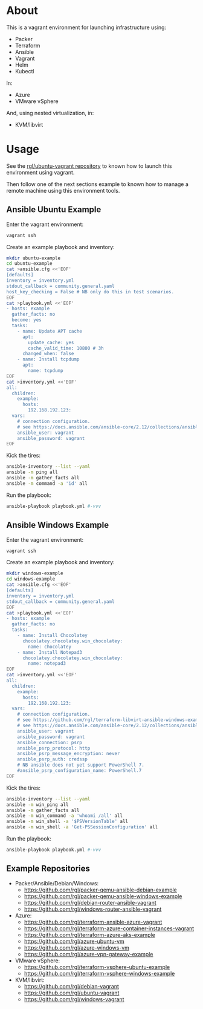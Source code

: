 # About

This is a vagrant environment for launching infrastructure using:

* Packer
* Terraform
* Ansible
* Vagrant
* Helm
* Kubectl

In:

* Azure
* VMware vSphere

And, using nested virtualization, in:

* KVM/libvirt

# Usage

See the [rgl/ubuntu-vagrant repository](https://github.com/rgl/ubuntu-vagrant) to known how to launch this environment using vagrant.

Then follow one of the next sections example to known how to manage a remote machine using this environment tools.

## Ansible Ubuntu Example

Enter the vagrant environment:

```bash
vagrant ssh
```

Create an example playbook and inventory:

```bash
mkdir ubuntu-example
cd ubuntu-example
cat >ansible.cfg <<'EOF'
[defaults]
inventory = inventory.yml
stdout_callback = community.general.yaml
host_key_checking = False # NB only do this in test scenarios.
EOF
cat >playbook.yml <<'EOF'
- hosts: example
  gather_facts: no
  become: yes
  tasks:
    - name: Update APT cache
      apt:
        update_cache: yes
        cache_valid_time: 10800 # 3h
      changed_when: false
    - name: Install tcpdump
      apt:
        name: tcpdump
EOF
cat >inventory.yml <<'EOF'
all:
  children:
    example:
      hosts:
        192.168.192.123:
  vars:
    # connection configuration.
    # see https://docs.ansible.com/ansible-core/2.12/collections/ansible/builtin/ssh_connection.html
    ansible_user: vagrant
    ansible_password: vagrant
EOF
```

Kick the tires:

```bash
ansible-inventory --list --yaml
ansible -m ping all
ansible -m gather_facts all
ansible -m command -a 'id' all
```

Run the playbook:

```bash
ansible-playbook playbook.yml #-vvv
```

## Ansible Windows Example

Enter the vagrant environment:

```bash
vagrant ssh
```

Create an example playbook and inventory:

```bash
mkdir windows-example
cd windows-example
cat >ansible.cfg <<'EOF'
[defaults]
inventory = inventory.yml
stdout_callback = community.general.yaml
EOF
cat >playbook.yml <<'EOF'
- hosts: example
  gather_facts: no
  tasks:
    - name: Install Chocolatey
      chocolatey.chocolatey.win_chocolatey:
        name: chocolatey
    - name: Install Notepad3
      chocolatey.chocolatey.win_chocolatey:
        name: notepad3
EOF
cat >inventory.yml <<'EOF'
all:
  children:
    example:
      hosts:
        192.168.192.123:
  vars:
    # connection configuration.
    # see https://github.com/rgl/terraform-libvirt-ansible-windows-example/blob/master/README.md#windows-management
    # see https://docs.ansible.com/ansible-core/2.12/collections/ansible/builtin/psrp_connection.html
    ansible_user: vagrant
    ansible_password: vagrant
    ansible_connection: psrp
    ansible_psrp_protocol: http
    ansible_psrp_message_encryption: never
    ansible_psrp_auth: credssp
    # NB ansible does not yet support PowerShell 7.
    #ansible_psrp_configuration_name: PowerShell.7 
EOF
```

Kick the tires:

```bash
ansible-inventory --list --yaml
ansible -m win_ping all
ansible -m gather_facts all
ansible -m win_command -a 'whoami /all' all
ansible -m win_shell -a '$PSVersionTable' all
ansible -m win_shell -a 'Get-PSSessionConfiguration' all
```

Run the playbook:

```bash
ansible-playbook playbook.yml #-vvv
```

## Example Repositories

* Packer/Ansible/Debian/Windows:
  * https://github.com/rgl/packer-qemu-ansible-debian-example
  * https://github.com/rgl/packer-qemu-ansible-windows-example
  * https://github.com/rgl/debian-router-ansible-vagrant
  * https://github.com/rgl/windows-router-ansible-vagrant
* Azure:
  * https://github.com/rgl/terraform-ansible-azure-vagrant
  * https://github.com/rgl/terraform-azure-container-instances-vagrant
  * https://github.com/rgl/terraform-azure-aks-example
  * https://github.com/rgl/azure-ubuntu-vm
  * https://github.com/rgl/azure-windows-vm
  * https://github.com/rgl/azure-vpn-gateway-example
* VMware vSphere:
  * https://github.com/rgl/terraform-vsphere-ubuntu-example
  * https://github.com/rgl/terraform-vsphere-windows-example
* KVM/libvirt:
  * https://github.com/rgl/debian-vagrant
  * https://github.com/rgl/ubuntu-vagrant
  * https://github.com/rgl/windows-vagrant
